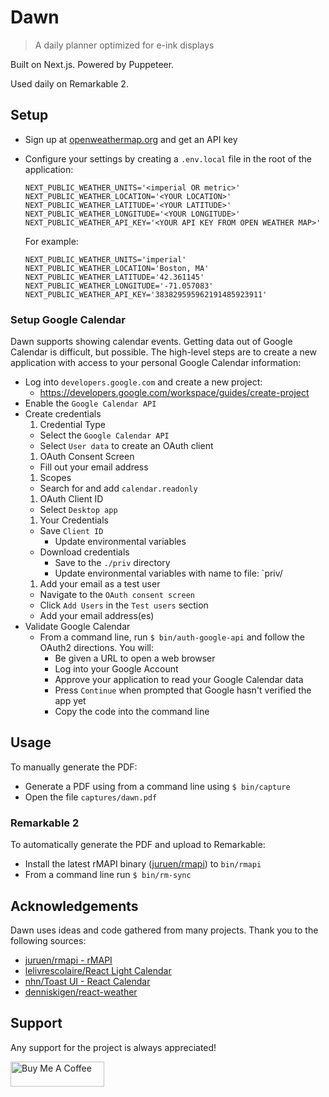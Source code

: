 # Dawn

> A daily planner optimized for e-ink displays

Built on Next.js. Powered by Puppeteer.

Used daily on Remarkable 2.

## Setup

- Sign up at [openweathermap.org](https://openweathermap.org) and get an API key
- Configure your settings by creating a `.env.local` file in the root of the application:

  ```
  NEXT_PUBLIC_WEATHER_UNITS='<imperial OR metric>'
  NEXT_PUBLIC_WEATHER_LOCATION='<YOUR LOCATION>'
  NEXT_PUBLIC_WEATHER_LATITUDE='<YOUR LATITUDE>'
  NEXT_PUBLIC_WEATHER_LONGITUDE='<YOUR LONGITUDE>'
  NEXT_PUBLIC_WEATHER_API_KEY='<YOUR API KEY FROM OPEN WEATHER MAP>'
  ```

  For example:

  ```
  NEXT_PUBLIC_WEATHER_UNITS='imperial'
  NEXT_PUBLIC_WEATHER_LOCATION='Boston, MA'
  NEXT_PUBLIC_WEATHER_LATITUDE='42.361145'
  NEXT_PUBLIC_WEATHER_LONGITUDE='-71.057083'
  NEXT_PUBLIC_WEATHER_API_KEY='383829595962191485923911'
  ```

### Setup Google Calendar

Dawn supports showing calendar events. Getting data out of Google Calendar is difficult, but possible.
The high-level steps are to create a new application with access to your personal Google Calendar information:

  - Log into `developers.google.com` and create a new project:
    - https://developers.google.com/workspace/guides/create-project
  - Enable the `Google Calendar API`
  - Create credentials
    1. Credential Type
      - Select the `Google Calendar API`
      - Select `User data` to create an OAuth client
    1. OAuth Consent Screen
      - Fill out your email address
    1. Scopes
      - Search for and add `calendar.readonly`
    1. OAuth Client ID
      - Select `Desktop app`
    1. Your Credentials
      - Save `Client ID`
        - Update environmental variables
      - Download credentials
        - Save to the `./priv` directory
        - Update environmental variables with name to file:
          `priv/<YOUR CLIENT SECRET FILE NAME.json>
    1. Add your email as a test user
      - Navigate to the `OAuth consent screen`
      - Click `Add Users` in the `Test users` section
      - Add your email address(es)
  - Validate Google Calendar
    - From a command line, run `$ bin/auth-google-api` and follow the OAuth2 directions. You will:
      - Be given a URL to open a web browser
      - Log into your Google Account
      - Approve your application to read your Google Calendar data
      - Press `Continue` when prompted that Google hasn't verified the app yet
      - Copy the code into the command line

## Usage

To manually generate the PDF:

- Generate a PDF using from a command line using `$ bin/capture`
- Open the file `captures/dawn.pdf`

### Remarkable 2

To automatically generate the PDF and upload to Remarkable:

- Install the latest rMAPI binary ([juruen/rmapi](https://github.com/juruen/rmapi#binary)) to `bin/rmapi`
- From a command line run `$ bin/rm-sync`

## Acknowledgements

Dawn uses ideas and code gathered from many projects. Thank you to the following sources:

- [juruen/rmapi - rMAPI](https://github.com/juruen/rmapi#binary)
- [lelivrescolaire/React Light Calendar](https://github.com/lelivrescolaire/react-light-calendar)
- [nhn/Toast UI - React Calendar](https://github.com/nhn/toast-ui.react-calendar)
- [denniskigen/react-weather](https://github.com/denniskigen/react-weather)

## Support

Any support for the project is always appreciated!

<a href="https://www.buymeacoffee.com/chrislaskey" target="_blank"><img src="https://cdn.buymeacoffee.com/buttons/v2/default-yellow.png" alt="Buy Me A Coffee" width="150" height="40"/></a>
